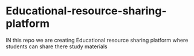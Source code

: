 # Educational-resource-sharing-platform
IN this repo we are creating Educational resource sharing platform where students can share there study materials
